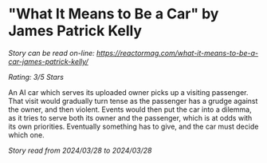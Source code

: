 # "What It Means to Be a Car" by James Patrick Kelly

*Story can be read on-line: <https://reactormag.com/what-it-means-to-be-a-car-james-patrick-kelly/>*

*Rating: 3/5 Stars*

An AI car which serves its uploaded owner picks up a visiting passenger. That visit would gradually turn tense as the passenger has a grudge against the owner, and then violent. Events would then put the car into a dilemma, as it tries to serve both its owner and the passenger, which is at odds with its own priorities. Eventually something has to give, and the car must decide which one.

*Story read from 2024/03/28 to 2024/03/28*
